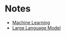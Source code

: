 # Notes 
+ [Machine Learning](https://github.com/Jdvakil/notes/tree/main/machine_learning)
+ [Large Language Model](https://github.com/Jdvakil/notes/tree/main/llm)